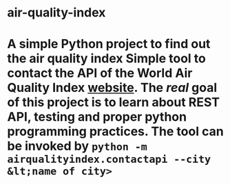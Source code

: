 # air-quality-index
# A simple Python project to find out the air quality index  Simple tool to contact the API of the World Air Quality Index [website](https://waqi.info/). The _real_ goal of this project is to learn about REST API, testing and proper python programming practices.  The tool can be invoked by ``` python -m airqualityindex.contactapi --city &lt;name of city> ```
